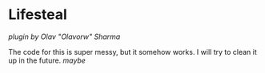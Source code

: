 # Lifesteal
*plugin by Olav "Olavorw" Sharma*

The code for this is super messy, but it somehow works. I will try to clean it up in the future. _maybe_